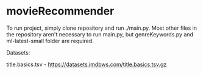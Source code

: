 # movieRecommender

To run project, simply clone repository and run ./main.py. Most other files in the repository aren't necessary to run main.py, but genreKeywords.py and ml-latest-small folder are required.

Datasets:

title.basics.tsv - https://datasets.imdbws.com/title.basics.tsv.gz
